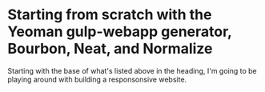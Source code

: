 # Starting from scratch with the Yeoman gulp-webapp generator, Bourbon, Neat, and Normalize

Starting with the base of what's listed above in the heading, I'm going to be playing around with building a responsonsive website.